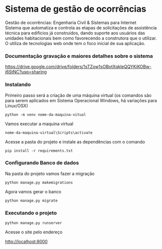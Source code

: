# Sistema de gestão de ocorrências
Gestão de ocorrências: Engenharia Civil &amp; Sistemas para Internet <br />
Sistema que automatiza e controla as etapas de solicitações de assistência técnica para edifícios já construídos, dando suporte aos usuários das unidades habitacionais bem como favorecendo a construtora que o utilizar. O utiliza de tecnologias web onde tem o foco inicial de sua aplicação.

### Documentação gravação e maiores detalhes sobre o sistema
https://drive.google.com/drive/folders/1sTZow1sOBotXqkleQQYKiKOBw-j6StNC?usp=sharing

### Instalando

Primeiro passo será a criação de uma máquina virtual (os comandos são para serem aplicados em Sistema Operacional Windows, há variações para Linux/OSX)

```
python -m venv nome-da-maquina-vitual
```

Vamos executar a maquina virtual

```
nome-da-maquina-virtual\Scripts\activate
```

Acesse a pasta do projeto e instale as dependências com o comando

```
pip install -r requirements.txt
```

### Configurando Banco de dados

Na pasta do projeto vamos fazer a migração

```
python manage.py makemigrations

```

Agora vamos gerar o banco

```
python manage.py migrate

```

### Executando o projeto

```
python manage.py runserver
```

Acesse o site pelo endereço
	
<a href="http://localhost:8000">http://localhost:8000</a>
